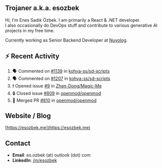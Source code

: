 ##  Trojaner a.k.a. esozbek
Hi, I'm Enes Sadık Özbek. I am primarily a React & .NET developer.  
I also occasionally do DevOps stuff and contribute to various generative AI projects in my free time.

Currently working as Senior Backend Developer at [Nuvolog](https://nuvolog.com/).

## :zap: Recent Activity

<!--START_SECTION:activity-->
1. 🗣 Commented on [#1139](https://github.com/kohya-ss/sd-scripts/pull/1139#issuecomment-2016910615) in [kohya-ss/sd-scripts](https://github.com/kohya-ss/sd-scripts)
2. 🗣 Commented on [#1207](https://github.com/kohya-ss/sd-scripts/pull/1207#issuecomment-2016910356) in [kohya-ss/sd-scripts](https://github.com/kohya-ss/sd-scripts)
3. ❗ Opened issue [#9](https://github.com/Zhen-Dong/Magic-Me/issues/9) in [Zhen-Dong/Magic-Me](https://github.com/Zhen-Dong/Magic-Me)
4. 🔒 Closed issue [#809](https://github.com/openmod/openmod/issues/809) in [openmod/openmod](https://github.com/openmod/openmod)
5. 🎉 Merged PR [#810](https://github.com/openmod/openmod/pull/810) in [openmod/openmod](https://github.com/openmod/openmod)
<!--END_SECTION:activity-->

## Website / Blog
[https://esozbek.me](https://esozbek.me)

## Contact
- **Email**: es.ozbek (at) outlook (dot) com
- **LinkedIn**: [/in/esozbek](https://linkedin.com/in/esozbek)
